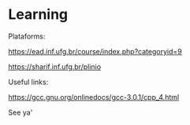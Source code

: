 # Learning

Plataforms:
  
  https://ead.inf.ufg.br/course/index.php?categoryid=9
  
  https://sharif.inf.ufg.br/plinio

Useful links:
  
  https://gcc.gnu.org/onlinedocs/gcc-3.0.1/cpp_4.html

See ya'
